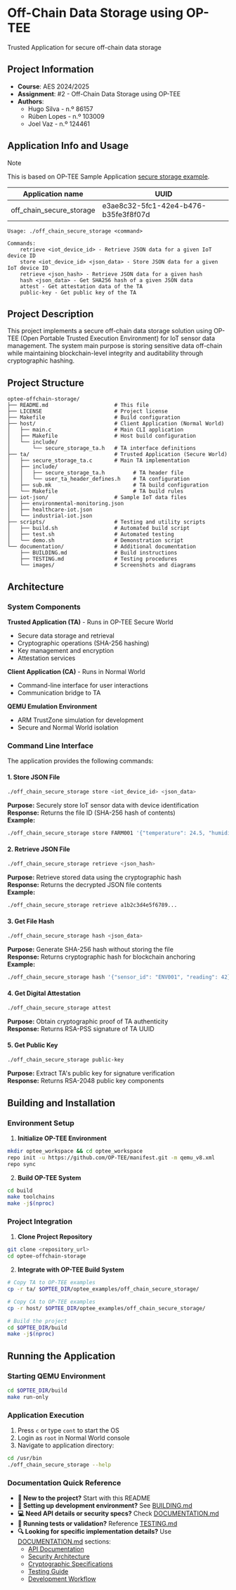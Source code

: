 # Off-Chain Data Storage using OP-TEE
Trusted Application for secure off-chain data storage

## Project Information
- **Course**: AES 2024/2025
- **Assignment**: #2 - Off-Chain Data Storage using OP-TEE
- **Authors**:
    - Hugo Silva - n.º 86157
    - Rúben Lopes - n.º 103009
    - Joel Vaz - n.º 124461


## Application Info and Usage

> [!NOTE]
> This is based on OP-TEE Sample Application [secure storage example](https://github.com/linaro-swg/optee_examples/tree/master/secure_storage).

| Application name         | UUID                                 |
| ------------------------ | ------------------------------------ |
| off_chain_secure_storage | e3ae8c32-5fc1-42e4-b476-b35fe3f8f07d |

```
Usage: ./off_chain_secure_storage <command>

Commands:
    retrieve <iot_device_id> - Retrieve JSON data for a given IoT device ID
    store <iot_device_id> <json_data> - Store JSON data for a given IoT device ID
    retrieve <json_hash> - Retrieve JSON data for a given hash
    hash <json_data> - Get SHA256 hash of a given JSON data
    attest - Get attestation data of the TA
    public-key - Get public key of the TA
```

## Project Description
This project implements a secure off-chain data storage solution using OP-TEE (Open Portable Trusted Execution Environment) for IoT sensor data management. The system main purpose is storing sensitive data off-chain while maintaining blockchain-level integrity and auditability through cryptographic hashing.


## Project Structure
```
optee-offchain-storage/
├── README.md                     # This file
├── LICENSE                       # Project license
├── Makefile                      # Build configuration
├── host/                         # Client Application (Normal World)
│   ├── main.c                    # Main CLI application
│   ├── Makefile                  # Host build configuration
│   └── include/
│       └── secure_storage_ta.h   # TA interface definitions
├── ta/                           # Trusted Application (Secure World)
│   ├── secure_storage_ta.c       # Main TA implementation
│   ├── include/
│   │   ├── secure_storage_ta.h         # TA header file
│   │   └── user_ta_header_defines.h    # TA configuration
│   ├── sub.mk                          # TA build configuration
│   └── Makefile                        # TA build rules
├── iot-json/                     # Sample IoT data files
│   ├── environmental-monitoring.json
│   ├── healthcare-iot.json
│   └── industrial-iot.json
├── scripts/                      # Testing and utility scripts
│   ├── build.sh                  # Automated build script
│   ├── test.sh                   # Automated testing
│   └── demo.sh                   # Demonstration script
└── documentation/                # Additional documentation
    ├── BUILDING.md               # Build instructions
    ├── TESTING.md                # Testing procedures
    └── images/                   # Screenshots and diagrams
```

## Architecture
### System Components

**Trusted Application (TA)** - Runs in OP-TEE Secure World

- Secure data storage and retrieval
- Cryptographic operations (SHA-256 hashing)
- Key management and encryption
- Attestation services

**Client Application (CA)** - Runs in Normal World

- Command-line interface for user interactions
- Communication bridge to TA

**QEMU Emulation Environment**

- ARM TrustZone simulation for development
- Secure and Normal World isolation


### Command Line Interface

The application provides the following commands:

#### 1. Store JSON File
```bash
./off_chain_secure_storage store <iot_device_id> <json_data>
```
**Purpose:** Securely store IoT sensor data with device identification  
**Response:** Returns the file ID (SHA-256 hash of contents)  
**Example:**
```bash
./off_chain_secure_storage store FARM001 '{"temperature": 24.5, "humidity": 65.2}'
```

#### 2. Retrieve JSON File  
```bash
./off_chain_secure_storage retrieve <json_hash>
```
**Purpose:** Retrieve stored data using the cryptographic hash  
**Response:** Returns the decrypted JSON file contents  
**Example:**
```bash
./off_chain_secure_storage retrieve a1b2c3d4e5f6789...
```

#### 3. Get File Hash
```bash
./off_chain_secure_storage hash <json_data>
```
**Purpose:** Generate SHA-256 hash without storing the file  
**Response:** Returns cryptographic hash for blockchain anchoring  
**Example:**
```bash
./off_chain_secure_storage hash '{"sensor_id": "ENV001", "reading": 42}'
```

#### 4. Get Digital Attestation
```bash
./off_chain_secure_storage attest
```
**Purpose:** Obtain cryptographic proof of TA authenticity  
**Response:** Returns RSA-PSS signature of TA UUID  

#### 5. Get Public Key
```bash
./off_chain_secure_storage public-key
```
**Purpose:** Extract TA's public key for signature verification  
**Response:** Returns RSA-2048 public key components


## Building and Installation

### Environment Setup

1. **Initialize OP-TEE Environment**
```bash
mkdir optee_workspace && cd optee_workspace
repo init -u https://github.com/OP-TEE/manifest.git -m qemu_v8.xml
repo sync
```

2. **Build OP-TEE System**
```bash
cd build
make toolchains
make -j$(nproc)
```

### Project Integration

1. **Clone Project Repository**
```bash
git clone <repository_url>
cd optee-offchain-storage
```

2. **Integrate with OP-TEE Build System**
```bash
# Copy TA to OP-TEE examples
cp -r ta/ $OPTEE_DIR/optee_examples/off_chain_secure_storage/

# Copy CA to OP-TEE examples  
cp -r host/ $OPTEE_DIR/optee_examples/off_chain_secure_storage/

# Build the project
cd $OPTEE_DIR/build
make -j$(nproc)
```

## Running the Application

### Starting QEMU Environment
```bash
cd $OPTEE_DIR/build
make run-only
```

### Application Execution
1. Press `c` or type `cont` to start the OS
2. Login as `root` in Normal World console
3. Navigate to application directory:
```bash
cd /usr/bin
./off_chain_secure_storage --help
```


### Documentation Quick Reference

- **🚀 New to the project?** Start with this README
- **🔧 Setting up development environment?** See [BUILDING.md](documentation/BUILDING.md)
- **💻 Need API details or security specs?** Check [DOCUMENTATION.md](documentation/DOCUMENTATION.md)
- **🧪 Running tests or validation?** Reference [TESTING.md](documentation/TESTING.md)
- **🔍 Looking for specific implementation details?** Use [DOCUMENTATION.md](documentation/DOCUMENTATION.md) sections:
  - [API Documentation](documentation/DOCUMENTATION.md#api-documentation)
  - [Security Architecture](documentation/DOCUMENTATION.md#security-architecture)
  - [Cryptographic Specifications](documentation/DOCUMENTATION.md#cryptographic-specifications)
  - [Testing Guide](documentation/DOCUMENTATION.md#testing-guide)
  - [Development Workflow](documentation/DOCUMENTATION.md#development-workflow)



